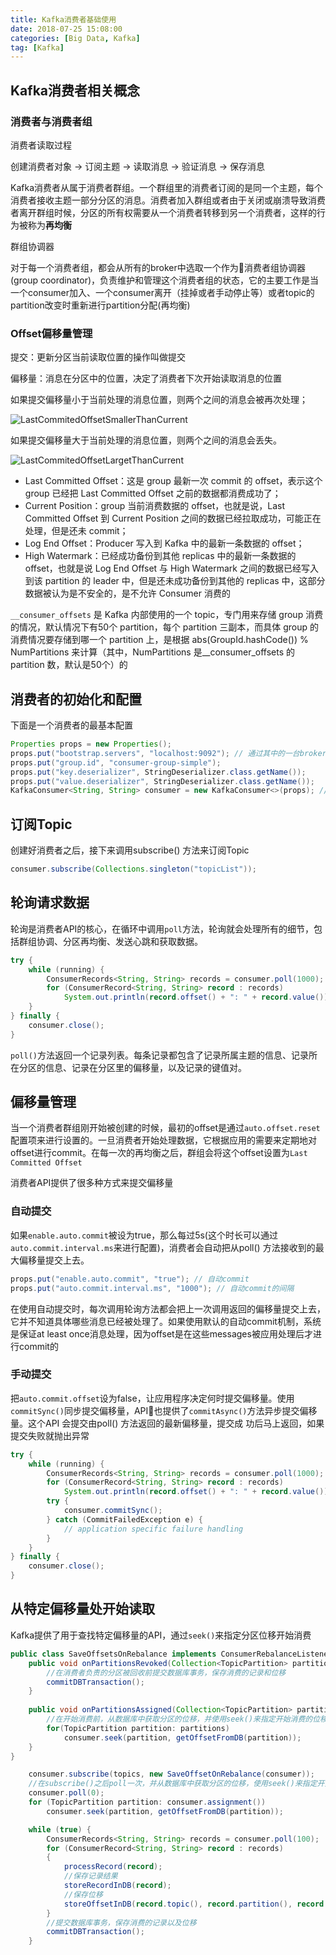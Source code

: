 ```yaml
---
title: Kafka消费者基础使用
date: 2018-07-25 15:08:00
categories: [Big Data, Kafka]
tag: [Kafka]
---
```


## Kafka消费者相关概念

### 消费者与消费者组

消费者读取过程

创建消费者对象 -> 订阅主题 -> 读取消息 -> 验证消息 -> 保存消息

Kafka消费者从属于消费者群组。一个群组里的消费者订阅的是同一个主题，每个消费者接收主题一部分分区的消息。消费者加入群组或者由于关闭或崩溃导致消费者离开群组时候，分区的所有权需要从一个消费者转移到另一个消费者，这样的行为被称为**再均衡**

群组协调器

对于每一个消费者组，都会从所有的broker中选取一个作为消费者组协调器(group coordinator)，负责维护和管理这个消费者组的状态，它的主要工作是当一个consumer加入、一个consumer离开（挂掉或者手动停止等）或者topic的partition改变时重新进行partition分配(再均衡)

### Offset偏移量管理

提交：更新分区当前读取位置的操作叫做提交

偏移量：消息在分区中的位置，决定了消费者下次开始读取消息的位置

如果提交偏移量小于当前处理的消息位置，则两个之间的消息会被再次处理；

![LastCommitedOffsetSmallerThanCurrent](http://7xkfga.com1.z0.glb.clouddn.com/b405c7e558d48b48a2a5150fd9cf00e5.jpg)

如果提交偏移量大于当前处理的消息位置，则两个之间的消息会丢失。

![LastCommitedOffsetLargetThanCurrent](http://7xkfga.com1.z0.glb.clouddn.com/7578af6b37abadb9f79c48424cce9322.jpg)


<!-- more -->

- Last Committed Offset：这是 group 最新一次 commit 的 offset，表示这个 group 已经把 Last Committed Offset 之前的数据都消费成功了；
- Current Position：group 当前消费数据的 offset，也就是说，Last Committed Offset 到 Current Position 之间的数据已经拉取成功，可能正在处理，但是还未 commit；
- Log End Offset：Producer 写入到 Kafka 中的最新一条数据的 offset；
- High Watermark：已经成功备份到其他 replicas 中的最新一条数据的 offset，也就是说 Log End Offset 与 High Watermark 之间的数据已经写入到该 partition 的 leader 中，但是还未成功备份到其他的 replicas 中，这部分数据被认为是不安全的，是不允许 Consumer 消费的

`__consumer_offsets` 是 Kafka 内部使用的一个 topic，专门用来存储 group 消费的情况，默认情况下有50个 partition，每个 partition 三副本，而具体 group 的消费情况要存储到哪一个 partition 上，是根据 abs(GroupId.hashCode()) % NumPartitions 来计算（其中，NumPartitions 是__consumer_offsets 的 partition 数，默认是50个）的

## 消费者的初始化和配置

下面是一个消费者的最基本配置

``` java
Properties props = new Properties();
props.put("bootstrap.servers", "localhost:9092"); // 通过其中的一台broker来找到group的coordinator，并不需要列出所有的broker
props.put("group.id", "consumer-group-simple");
props.put("key.deserializer", StringDeserializer.class.getName());
props.put("value.deserializer", StringDeserializer.class.getName());
KafkaConsumer<String, String> consumer = new KafkaConsumer<>(props); // consumer实例
```

## 订阅Topic

创建好消费者之后，接下来调用subscribe() 方法来订阅Topic

``` java
consumer.subscribe(Collections.singleton("topicList"));
```

## 轮询请求数据

轮询是消费者API的核心，在循环中调用`poll`方法，轮询就会处理所有的细节，包括群组协调、分区再均衡、发送心跳和获取数据。

``` java
try {
    while (running) {
        ConsumerRecords<String, String> records = consumer.poll(1000);
        for (ConsumerRecord<String, String> record : records)
            System.out.println(record.offset() + ": " + record.value());
    }
} finally {
    consumer.close();
}
```

`poll()`方法返回一个记录列表。每条记录都包含了记录所属主题的信息、记录所在分区的信息、记录在分区里的偏移量，以及记录的键值对。

## 偏移量管理

当一个消费者群组刚开始被创建的时候，最初的offset是通过`auto.offset.reset`配置项来进行设置的。一旦消费者开始处理数据，它根据应用的需要来定期地对offset进行commit。在每一次的再均衡之后，群组会将这个offset设置为`Last Committed Offset`

消费者API提供了很多种方式来提交偏移量

### 自动提交

如果`enable.auto.commit`被设为true，那么每过5s(这个时长可以通过`auto.commit.interval.ms`来进行配置)，消费者会自动把从poll() 方法接收到的最大偏移量提交上去。

``` java
props.put("enable.auto.commit", "true"); // 自动commit
props.put("auto.commit.interval.ms", "1000"); // 自动commit的间隔
```

在使用自动提交时，每次调用轮询方法都会把上一次调用返回的偏移量提交上去，它并不知道具体哪些消息已经被处理了。如果使用默认的自动commit机制，系统是保证at least once消息处理，因为offset是在这些messages被应用处理后才进行commit的

### 手动提交

把`auto.commit.offset`设为false，让应用程序决定何时提交偏移量。使用`commitSync()`同步提交偏移量，API也提供了`commitAsync()`方法异步提交偏移量。这个API 会提交由poll() 方法返回的最新偏移量，提交成
功后马上返回，如果提交失败就抛出异常

``` java
try {
    while (running) {
        ConsumerRecords<String, String> records = consumer.poll(1000);
        for (ConsumerRecord<String, String> record : records)
            System.out.println(record.offset() + ": " + record.value());
        try {
            consumer.commitSync();
        } catch (CommitFailedException e) {
            // application specific failure handling
        }
    }
} finally {
    consumer.close();
}
```

## 从特定偏移量处开始读取

Kafka提供了用于查找特定偏移量的API，通过`seek()`来指定分区位移开始消费

``` java
public class SaveOffsetsOnRebalance implements ConsumerRebalanceListener {
    public void onPartitionsRevoked(Collection<TopicPartition> partitions) {
        //在消费者负责的分区被回收前提交数据库事务，保存消费的记录和位移
        commitDBTransaction();
    }
    
    public void onPartitionsAssigned(Collection<TopicPartition> partitions) {
        //在开始消费前，从数据库中获取分区的位移，并使用seek()来指定开始消费的位移
        for(TopicPartition partition: partitions)
            consumer.seek(partition, getOffsetFromDB(partition));
    } 
}

    consumer.subscribe(topics, new SaveOffsetOnRebalance(consumer));
    //在subscribe()之后poll一次，并从数据库中获取分区的位移，使用seek()来指定开始消费的位移
    consumer.poll(0);
    for (TopicPartition partition: consumer.assignment())
        consumer.seek(partition, getOffsetFromDB(partition));

    while (true) {
        ConsumerRecords<String, String> records = consumer.poll(100);
        for (ConsumerRecord<String, String> record : records)
        {
            processRecord(record);
            //保存记录结果
            storeRecordInDB(record);
            //保存位移
            storeOffsetInDB(record.topic(), record.partition(), record.offset());
        }
        //提交数据库事务，保存消费的记录以及位移
        commitDBTransaction();
    }
```